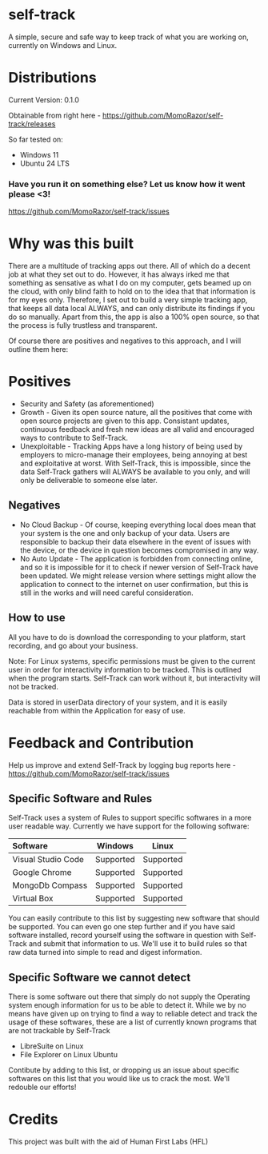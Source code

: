 # self-track

A simple, secure and safe way to keep track of what you are working on, currently on Windows and Linux.

# Distributions

Current Version: 0.1.0

Obtainable from right here - https://github.com/MomoRazor/self-track/releases

So far tested on:

- Windows 11
- Ubuntu 24 LTS

### Have you run it on something else? Let us know how it went please <3!

https://github.com/MomoRazor/self-track/issues

# Why was this built

There are a multitude of tracking apps out there. All of which do a decent job at what they set out to do. However, it has always irked me that something as sensative as what I do on my computer, gets beamed up on the cloud, with only blind faith to hold on to the idea that that information is for my eyes only. Therefore, I set out to build a very simple tracking app, that keeps all data local ALWAYS, and can only distribute its findings if you do so manually. Apart from this, the app is also a 100% open source, so that the process is fully trustless and transparent.

Of course there are positives and negatives to this approach, and I will outline them here:

# Positives

- Security and Safety (as aforementioned)
- Growth - Given its open source nature, all the positives that come with open source projects are given to this app. Consistant updates, continuous feedback and fresh new ideas are all valid and encouraged ways to contribute to Self-Track.
- Unexploitable - Tracking Apps have a long history of being used by employers to micro-manage their employees, being annoying at best and exploitative at worst. With Self-Track, this is impossible, since the data Self-Track gathers will ALWAYS be available to you only, and will only be deliverable to someone else later.

## Negatives

- No Cloud Backup - Of course, keeping everything local does mean that your system is the one and only backup of your data. Users are responsible to backup their data elsewhere in the event of issues with the device, or the device in question becomes compromised in any way.
- No Auto Update - The application is forbidden from connecting online, and so it is impossible for it to check if newer version of Self-Track have been updated. We might release version where settings might allow the application to connect to the internet on user confirmation, but this is still in the works and will need careful consideration.

## How to use

All you have to do is download the corresponding to your platform, start recording, and go about your business.

Note: For Linux systems, specific permissions must be given to the current user in order for interactivity information to be tracked. This is outlined when the program starts. Self-Track can work without it, but interactivity will not be tracked.

Data is stored in userData directory of your system, and it is easily reachable from within the Application for easy of use.

# Feedback and Contribution

Help us improve and extend Self-Track by logging bug reports here - https://github.com/MomoRazor/self-track/issues

## Specific Software and Rules

Self-Track uses a system of Rules to support specific softwares in a more user readable way. Currently we have support for the following software:

| Software           |  Windows  |   Linux   |
| :----------------- | :-------: | :-------: |
| Visual Studio Code | Supported | Supported |
| Google Chrome      | Supported | Supported |
| MongoDb Compass    | Supported | Supported |
| Virtual Box        | Supported | Supported |

You can easily contribute to this list by suggesting new software that should be supported. You can even go one step further and if you have said software installed, record yourself using the software in question with Self-Track and submit that information to us. We'll use it to build rules so that raw data turned into simple to read and digest information.

## Specific Software we cannot detect

There is some software out there that simply do not supply the Operating system enough information for us to be able to detect it. While we by no means have given up on trying to find a way to reliable detect and track the usage of these softwares, these are a list of currently known programs that are not trackable by Self-Track

- LibreSuite on Linux
- File Explorer on Linux Ubuntu

Contibute by adding to this list, or dropping us an issue about specific softwares on this list that you would like us to crack the most. We'll redouble our efforts!

# Credits

This project was built with the aid of Human First Labs (HFL)
